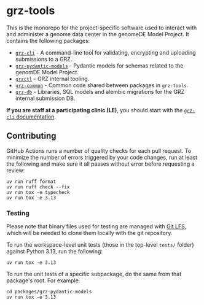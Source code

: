 # grz-tools

This is the monorepo for the project-specific software used to interact with and administer a genome data center in the genomeDE Model Project.
It contains the following packages:

- [`grz-cli`](packages/grz-cli/README.md) - A command-line tool for validating, encrypting and uploading submissions to a GRZ.
- [`grz-pydantic-models`](packages/grz-pydantic-models/README.md) - Pydantic models for schemas related to the genomDE Model Project.
- [`grzctl`](packages/grzctl/README.md) - GRZ internal tooling.
- [`grz-common`](packages/grz-common/README.md) - Common code shared between packages in `grz-tools`.
- [`grz-db`](packages/grz-db/README.md) - Libraries, SQL models and alembic migrations for the GRZ internal submission DB.

**If you are staff at a participating clinic (LE)**, you should start with the [`grz-cli` documentation](https://BfArM-MVH.github.io/grz-tools/grz-cli/).

## Contributing

GitHub Actions runs a number of quality checks for each pull request.
To minimize the number of errors triggered by your code changes, run at least the following and make sure it all passes without error before requesting a review:

```
uv run ruff format
uv run ruff check --fix
uv run tox -e typecheck
uv run tox -e 3.13
```

### Testing

Please note that binary files used for testing are managed with [Git LFS](https://git-lfs.com), which will be needed to clone them locally with the git repository.

To run the workspace-level unit tests (those in the top-level `tests/` folder) against Python 3.13, run the following:

```
uv run tox -e 3.13
```

To run the unit tests of a specific subpackage, do the same from that package's root.
For example:

```
cd packages/grz-pydantic-models
uv run tox -e 3.13
```
